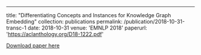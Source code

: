 ---
title: "Differentiating Concepts and Instances for Knowledge Graph Embedding"
collection: publications
permalink: /publication/2018-10-31-transc-1
date: 2018-10-31
venue: 'EMNLP 2018'
paperurl: 'https://aclanthology.org/D18-1222.pdf'

[Download paper here](http://academicpages.github.io/files/paper1.pdf)